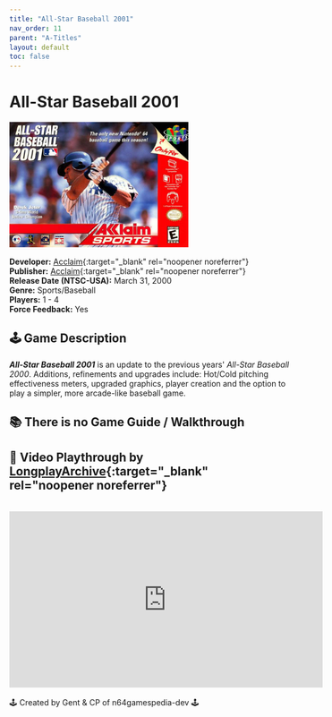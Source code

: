 ```yaml
---
title: "All-Star Baseball 2001"
nav_order: 11
parent: "A-Titles"
layout: default
toc: false
---
```


# All-Star Baseball 2001  
<b>  
<img src="https://raw.githubusercontent.com/N64Gamespedia/gdx/refs/heads/main/media/usa/All-Star-Baseball-2001-(USA).png" alt="" style="object-fit:cover;width:320px;height:224px"/>  
</b>

**Developer:** [Acclaim](https://en.wikipedia.org/wiki/Acclaim_Entertainment){:target="_blank" rel="noopener noreferrer"}  
**Publisher:** [Acclaim](https://en.wikipedia.org/wiki/Acclaim_Entertainment){:target="_blank" rel="noopener noreferrer"}  
**Release Date (NTSC-USA):** March 31, 2000  
**Genre:** Sports/Baseball  
**Players:** 1 - 4  
**Force Feedback:** Yes  

## 🕹️ Game Description  
<em><strong>All-Star Baseball 2001</strong></em> is an update to the previous years' <em>All-Star Baseball 2000</em>. Additions, refinements and upgrades include: Hot/Cold pitching effectiveness meters, upgraded graphics, player creation and the option to play a simpler, more arcade-like baseball game.

<p class="has-medium-font-size"></p>

## 📚 There is no Game Guide / Walkthrough  

<p class="has-medium-font-size"></p>

## 🎥 Video Playthrough by [LongplayArchive](https://www.youtube.com/@longplayarchive){:target="_blank" rel="noopener noreferrer"}  
<br />  
<iframe width="560" height="315" src="https://www.youtube.com/embed/1lagVnzp350?si=uH-ZAc3MCHVvrh2z" title="All-Star Baseball 2001 – Full Playthrough by LongplayArchive" frameborder="0" allowfullscreen></iframe>

🕹️ Created by Gent & CP of n64gamespedia-dev 🕹️

<!-- Vault Format: n64gamespedia-dev -->
<!-- Protocol Source: _vault-specs/format-protocol.md -->